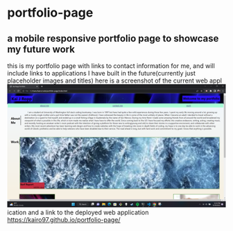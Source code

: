 # portfolio-page
## a mobile responsive portfolio page to showcase my future work

this is my portfolio page with links to contact information for me, and will include links to applications I have built in the future(currently just placeholder images and titles)
here is a screenshot of the current web appl![Alt text](Screenshot_20221218_122443.png)ication
and a link to the deployed web application 
https://kairo97.github.io/portfolio-page/

